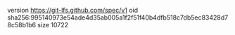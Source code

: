 version https://git-lfs.github.com/spec/v1
oid sha256:995140973e54ade4d35ab005a1f2f51f40b4dfb518c7db5ec83428d78c58b1b6
size 10722
